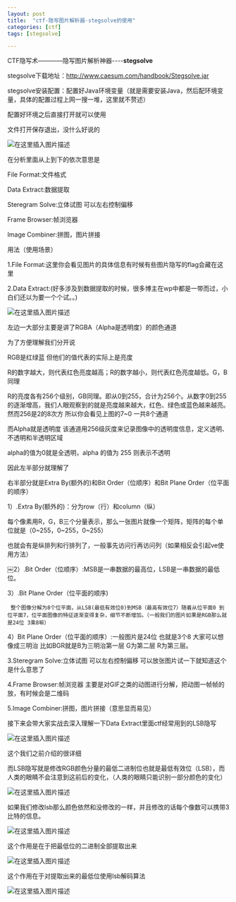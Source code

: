 ```yaml
---
layout: post
title:  "ctf-隐写图片解析器-stegsolve的使用"
categories: [ctf]
tags: [stegsolve]

---
```


CTF隐写术————隐写图片解析神器----**stegsolve**  

stegsolve下载地址：<http://www.caesum.com/handbook/Stegsolve.jar>  

stegsolve安装配置：配置好Java环境变量（就是需要安装Java，然后配环境变量，具体的配置过程上网一搜一堆，这里就不赘述）  

配置好环境之后直接打开就可以使用  



文件打开保存退出，没什么好说的  

![在这里插入图片描述](https://img-blog.csdnimg.cn/20210219092646272.png#pic_center)

在分析里面从上到下的依次意思是

File Format:文件格式

Data Extract:数据提取

Steregram Solve:立体试图 可以左右控制偏移

Frame Browser:帧浏览器

Image Combiner:拼图，图片拼接

 

用法（使用场景）

1.File Format:这里你会看见图片的具体信息有时候有些图片隐写的flag会藏在这里

2.Data Extract:(好多涉及到数据提取的时候，很多博主在wp中都是一带而过，小白们还以为要一个个试。。)  

![在这里插入图片描述](https://img-blog.csdnimg.cn/20210219092717929.png?x-oss-process=image/watermark,type_ZmFuZ3poZW5naGVpdGk,shadow_10,text_aHR0cHM6Ly9ibG9nLmNzZG4ubmV0L3dlaXhpbl80MzYzOTY4Mg==,size_16,color_FFFFFF,t_70#pic_center)


左边一大部分主要是讲了RGBA（Alpha是透明度）的颜色通道

为了方便理解我们分开说

RGB是红绿蓝 但他们的值代表的实际上是亮度

R的数字越大，则代表红色亮度越高；R的数字越小，则代表红色亮度越低。G，B同理

R的亮度各有256个级别，GB同理。即从0到255，合计为256个。从数字0到255的逐渐增高，我们人眼观察到的就是亮度越来越大，红色、绿色或蓝色越来越亮。然而256是2的8次方 所以你会看见上图的7~0  一共8个通道

而Alpha就是透明度 该通道用256级灰度来记录图像中的透明度信息，定义透明、不透明和半透明区域

alpha的值为0就是全透明，alpha 的值为 255 则表示不透明

因此左半部分就理解了

右半部分就是Extra By(额外的)和Bit Order（位顺序）和Bit Plane Order（位平面的顺序）

1）.Extra By(额外的)：分为row（行）和column（纵）

   每个像素用R，G，B三个分量表示，那么一张图片就像一个矩阵，矩阵的每个单位就是（0~255，0~255，0~255）

   也就会有是纵排列和行排列了，一般事先访问行再访问列（如果相反会引起ve使用方法）

￼2）.Bit Order（位顺序）:MSB是一串数据的最高位，LSB是一串数据的最低位。

3）.Bit Plane Order（位平面的顺序)

     整个图像分解为8个位平面，从LSB(最低有效位0)到MSB（最高有效位7）随着从位平面0 到位平面7，位平面图像的特征逐渐变得复杂，细节不断增加。（一般我们的图片如果是RGB那么就是24位 3乘8嘛）

4）Bit Plane Order（位平面的顺序）:一般图片是24位 也就是3个8 大家可以想像成三明治 比如BGR就是B为三明治第一层 G为第二层 R为第三层。

 

3.Steregram Solve:立体试图 可以左右控制偏移 可以放张图片试一下就知道这个是什么意思了

4.Frame Browser:帧浏览器   主要是对GIF之类的动图进行分解，把动图一帧帧的放，有时候会是二维码

5.Image Combiner:拼图，图片拼接（意思显而易见）

 

接下来会带大家实战去深入理解一下Data Extract里面ctf经常用到的LSB隐写  

![在这里插入图片描述](https://img-blog.csdnimg.cn/2021021909273636.png?x-oss-process=image/watermark,type_ZmFuZ3poZW5naGVpdGk,shadow_10,text_aHR0cHM6Ly9ibG9nLmNzZG4ubmV0L3dlaXhpbl80MzYzOTY4Mg==,size_16,color_FFFFFF,t_70#pic_center)


这个我们之前介绍的很详细

而LSB隐写就是修改RGB颜色分量的最低二进制位也就是最低有效位（LSB），而人类的眼睛不会注意到这前后的变化，（人类的眼睛只能识别一部分颜色的变化）  

![在这里插入图片描述](https://img-blog.csdnimg.cn/20210219092746432.png?x-oss-process=image/watermark,type_ZmFuZ3poZW5naGVpdGk,shadow_10,text_aHR0cHM6Ly9ibG9nLmNzZG4ubmV0L3dlaXhpbl80MzYzOTY4Mg==,size_16,color_FFFFFF,t_70#pic_center)


如果我们修改lsb那么颜色依然和没修改的一样，并且修改的话每个像数可以携带3比特的信息。  

![在这里插入图片描述](https://img-blog.csdnimg.cn/2021021909275827.png#pic_center)


这个作用是在于把最低位的二进制全部提取出来  

![在这里插入图片描述](https://img-blog.csdnimg.cn/20210219092807867.png#pic_center)


这个作用在于对提取出来的最低位使用lsb解码算法  

![在这里插入图片描述](https://img-blog.csdnimg.cn/20210219092817531.png?x-oss-process=image/watermark,type_ZmFuZ3poZW5naGVpdGk,shadow_10,text_aHR0cHM6Ly9ibG9nLmNzZG4ubmV0L3dlaXhpbl80MzYzOTY4Mg==,size_16,color_FFFFFF,t_70#pic_center)